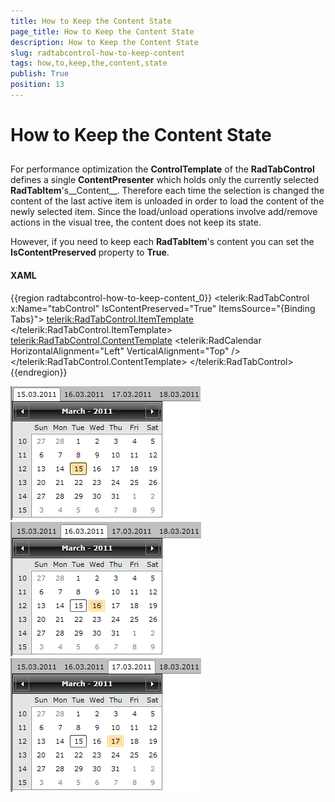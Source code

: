 ```yaml
---
title: How to Keep the Content State
page_title: How to Keep the Content State
description: How to Keep the Content State
slug: radtabcontrol-how-to-keep-content
tags: how,to,keep,the,content,state
publish: True
position: 13
---
```


# How to Keep the Content State



## 

For performance optimization the __ControlTemplate__ of the __RadTabControl__ 
          defines a single __ContentPresenter__ which holds only the currently selected 
          __RadTabItem__'s__Content__. Therefore each time the selection is changed the content 
          of the last active item is unloaded in order to load the content of the newly selected item. Since the load/unload operations 
          involve add/remove actions in the visual tree, the content does not keep its state.
        

However, if you need to keep each __RadTabItem__'s content you can set the 
        __IsContentPreserved__ property to __True__.

#### __XAML__

{{region radtabcontrol-how-to-keep-content_0}}
	        <telerik:RadTabControl x:Name="tabControl" 
	                               IsContentPreserved="True"
	                               ItemsSource="{Binding Tabs}">
	            <telerik:RadTabControl.ItemTemplate>
	                <DataTemplate>
	                    <TextBlock Text="{Binding Header}" />
	                </DataTemplate>
	            </telerik:RadTabControl.ItemTemplate>
	            <telerik:RadTabControl.ContentTemplate>
	                <DataTemplate>
	                    <telerik:RadCalendar HorizontalAlignment="Left" VerticalAlignment="Top" />
	                </DataTemplate>
	            </telerik:RadTabControl.ContentTemplate>
	        </telerik:RadTabControl>
	{{endregion}}

![](images/RadTabControl_HowTo_TabContentPreserve_15.png)![](images/RadTabControl_HowTo_TabContentPreserve_16.png)![](images/RadTabControl_HowTo_TabContentPreserve_17.png)
